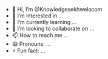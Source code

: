 - 👋 Hi, I’m @Knowledgesekhwelacom
- 👀 I’m interested in ...
- 🌱 I’m currently learning ...
- 💞️ I’m looking to collaborate on ...
- 📫 How to reach me ...
- 😄 Pronouns: ...
- ⚡ Fun fact: ...

<!---
Knowledgesekhwelacom/Knowledgesekhwelacom is a ✨ special ✨ repository because its `README.md` (this file) appears on your GitHub profile.
You can click the Preview link to take a look at your changes.
--->
